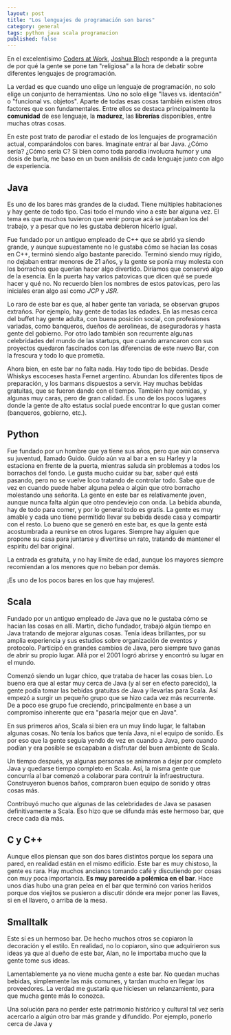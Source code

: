 ```yaml
---
layout: post
title: "Los lenguajes de programación son bares"
category: general
tags: python java scala programacion
published: false
---
```


En el excelentísimo [Coders at Work](http://www.amazon.com/Coders-Work-Reflections-Programming-ebook/dp/B006RM2KBW/ref=tmm_kin_title_0?ie=UTF8&qid=1344452989&sr=8-1), [Joshua Bloch](http://en.wikipedia.org/wiki/Joshua_Bloch) responde a la pregunta de por qué la gente se pone tan "religiosa" a la hora de debatir sobre diferentes lenguajes de programación.

La verdad es que cuando uno elige un lenguaje de programación, no solo elige un conjunto de herramientas. Uno no solo elige "llaves vs. identación" o "funcional vs. objetos". Aparte de todas esas cosas también existen otros factores que son fundamentales. Entre ellos se destaca principalmente la **comunidad** de ese lenguaje, la **madurez**, las **librerías** disponibles, entre muchas otras cosas.

En este post trato de parodiar el estado de los lenguajes de programación actual, comparándolos con bares. Imaginate entrar al bar Java. ¿Cómo sería? ¿Cómo sería C? Si bien como toda parodia involucra humor y una dosis de burla, me baso en un buen análisis de cada lenguaje junto con algo de experiencia.

## Java

Es uno de los bares más grandes de la ciudad. Tiene múltiples habitaciones y hay gente de todo tipo. Casi todo el mundo vino a este bar alguna vez. El tema es que muchos tuvieron que venir porque acá se juntaban los del trabajo, y a pesar que no les gustaba debieron hicerlo igual.

Fue fundado por un antiguo empleado de C++ que se abrió ya siendo grande, y aunque supuestamente no le gustaba cómo se hacían las cosas en C++, terminó siendo algo bastante parecido. Terminó siendo muy rígido, no dejaban entrar menores de 21 años, y la gente se ponía muy molesta con los borrachos que querían hacer algo divertido. Diríamos que conservó algo de la esencia. En la puerta hay varios patovicas que dicen qué se puede hacer y qué no. No recuerdo bien los nombres de estos patovicas, pero las iniciales eran algo así como *JCP* y *JSR*.

Lo raro de este bar es que, al haber gente tan variada, se observan grupos extraños. Por ejemplo, hay gente de todas las edades. En las mesas cerca del buffet hay gente adulta, con buena posición social, con profesiones variadas, como banqueros, dueños de aerolineas, de aseguradoras y hasta gente del gobierno. Por otro lado también son recurrente algunas celebridades del mundo de las startups, que cuando arrancaron con sus proyectos quedaron fascinados con las diferencias de este nuevo Bar, con la frescura y todo lo que prometía.

Ahora bien, en este bar no falta nada. Hay todo tipo de bebidas. Desde Whiskys escoceses hasta Fernet argentino. Abundan los diferentes tipos de preparación, y los barmans dispuestos a servir. Hay muchas bebidas gratuitas, que se fueron dando con el tiempo. También hay comidas, y algunas muy caras, pero de gran calidad. Es uno de los pocos lugares donde la gente de alto estatus social puede encontrar lo que gustan comer (banqueros, gobierno, etc.).

## Python

Fue fundado por un hombre que ya tiene sus años, pero que aún conserva su juventud, llamado Guido. Guido aún va al bar a en su Harley y la estaciona en frente de la puerta, mientras saluda sin problemas a todos los borrachos del fondo. Le gusta mucho cuidar su bar, saber qué está pasando, pero no se vuelve loco tratando de controlar todo. Sabe que de vez en cuando puede haber alguna pelea o algún que otro borracho molestando una señorita.
La gente en este bar es relativamente joven, aunque nunca falta algún que otro pendeviejo con onda. La bebida abunda, hay de todo para comer, y por lo general todo es gratis. La gente es muy amable y cada uno tiene permitido llevar su bebida desde casa y compartir con el resto. Lo bueno que se generó en este bar, es que la gente está acostumbrada a reunirse en otros lugares. Siempre hay alguien que propone su casa para juntarse y divertirse un rato, tratando de mantener el espíritu del bar original.

La entrada es gratuita, y no hay límite de edad, aunque los mayores siempre recomiendan a los menores que no beban por demás.

¡Es uno de los pocos bares en los que hay mujeres!.

## Scala

Fundado por un antiguo empleado de Java que no le gustaba cómo se hacían las cosas en allí. Martin, dicho fundador, trabajó algún tiempo en Java tratando de mejorar algunas cosas. Tenía ideas brillantes, por su amplia experiencia y sus estudios sobre organización de eventos y protocolo. Participó en grandes cambios de Java, pero siempre tuvo ganas de abrir su propio lugar. Allá por el 2001 logró abrirse y encontró su lugar en el mundo.

Comenzó siendo un lugar chico, que trataba de hacer las cosas bien. Lo bueno era que al estar muy cerca de Java (y al ser en efecto parecido), la gente podía tomar las bebidas gratuitas de Java y llevarlas para Scala. Así empezó a surgir un pequeño grupo que se hizo cada vez más recurrente. De a poco ese grupo fue creciendo, principalmente en base a un compromiso inherente que era "pasarla mejor que en Java".

En sus primeros años, Scala si bien era un muy lindo lugar, le faltaban algunas cosas. No tenía los baños que tenía Java, ni el equipo de sonido. Es por eso que la gente seguía yendo de vez en cuando a Java, pero cuando podían y era posible se escapaban a disfrutar del buen ambiente de Scala.

Un tiempo después, ya algunas personas se animaron a dejar por completo Java y quedarse tiempo completo en Scala. Así, la misma gente que concurría al bar comenzó a colaborar para contruir la infraestructura. Construyeron buenos baños, compraron buen equipo de sonido y otras cosas más.

Contribuyó mucho que algunas de las celebridades de Java se pasasen definitivamente a Scala. Eso hizo que se difunda más este hermoso bar, que crece cada día más.

## C y C++

Aunque ellos piensan que son dos bares distintos porque los separa una pared, en realidad están en el mismo edificio. Este bar es muy chistoso, la gente es rara. Hay muchos ancianos tomando café y discutiendo por cosas con muy poca importancia. **Es muy parecido a polémica en el bar**. Hace unos días hubo una gran pelea en el bar que terminó con varios heridos porque dos viejitos se pusieron a discutir dónde era mejor poner las llaves, si en el llavero, o arriba de la mesa.

## Smalltalk

Este sí es un hermoso bar. De hecho muchos otros se copiaron la decoración y el estilo. En realidad, no lo copiaron, sino que adquirieron sus ideas ya que al dueño de este bar, Alan, no le importaba mucho que la gente tome sus ideas.

Lamentablemente ya no viene mucha gente a este bar. No quedan muchas bebidas, simplemente las más comunes, y tardan mucho en llegar los proveedores. La verdad me gustaría que hiciesen un relanzamiento, para que mucha gente más lo conozca.

Una solución para no perder este patrimonio histórico y cultural tal vez sería acercarlo a algún otro bar más grande y difundido. Por ejemplo, ponerlo cerca de Java y
